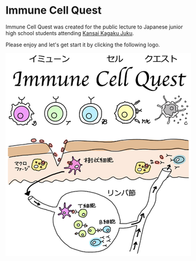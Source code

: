 # Immune Cell Quest

Immune Cell Quest was created for the public lecture to Japanese junior high school students attending [Kansai Kagaku Juku](http://www.kansai-kj.org/).

Please enjoy and let's get start it by clicking the following logo.


[<img src="image/cover_02.png" width="500px">](https://keita-iida.github.io/ImmuneCellQuest/)
